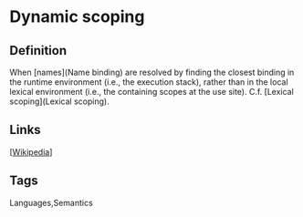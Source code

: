 # Dynamic scoping

## Definition
When [names](Name binding) are resolved by finding the closest binding in the runtime environment (i.e., the execution stack), rather than in the local lexical environment (i.e., the containing scopes at the use site). C.f. [Lexical scoping](Lexical scoping).

## Links


[[Wikipedia](http://en.wikipedia.org/wiki/Scope_(computer_science)#Dynamic_scoping)]

## Tags
Languages,Semantics


